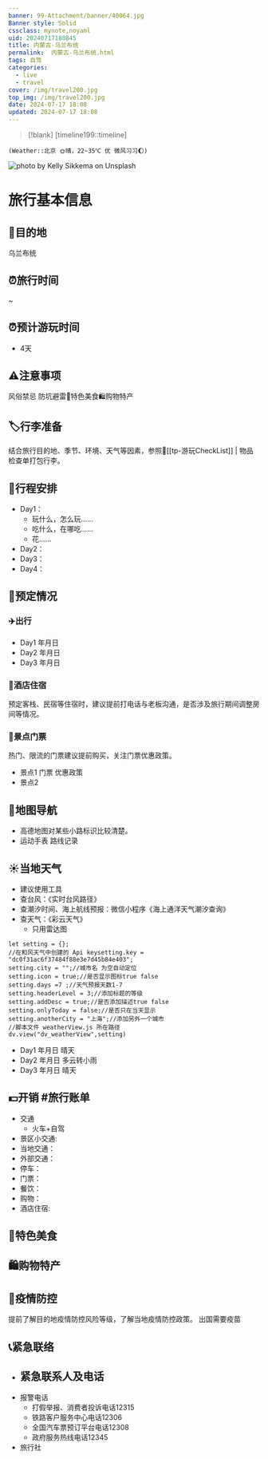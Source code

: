 ```yaml
---
banner: 99-Attachment/banner/40064.jpg
Banner style: Solid
cssclass: mynote,noyaml
uid: 20240717180845 
title: 内蒙古-乌兰布统
permalink:  内蒙古-乌兰布统.html
tags: 自驾
categories:
  - live
  - travel
cover: /img/travel200.jpg
top_img: /img/travel200.jpg
date: 2024-07-17 18:08
updated: 2024-07-17 18:08
---
```

> [!blank] 
> [timeline199::timeline]
```ad-flex
(Weather::北京 🌞晴，22~35℃ 优 微风习习🌔)
```

![photo by Kelly Sikkema on Unsplash](https://images.unsplash.com/photo-1605812830455-2fadc55bc4ba?crop=entropy&cs=srgb&fm=jpg&ixid=M3wzNjM5Nzd8MHwxfHJhbmRvbXx8fHx8fHx8fDE3MjEyMTA5MjV8&ixlib=rb-4.0.3&q=85&w=800&h=500)

# 旅行基本信息

## 🎏目的地
 乌兰布统

## ⏰旅行时间
 ~  

## ⏰预计游玩时间
- 4天

## ⚠️注意事项
风俗禁忌
防坑避雷🍚特色美食🛍️购物特产

## 🏷️行李准备
结合旅行目的地、季节、环境、天气等因素，参照📇[[tp-游玩CheckList]]  | 物品检查单打包行李。

## 📑行程安排 
- Day1：
    - 玩什么，怎么玩……
    - 吃什么，在哪吃……
    - 花……
- Day2：
- Day3：
- Day4：

## 📒预定情况

### ✈️出行
- Day1  年月日   
- Day2  年月日   
- Day3  年月日   
### 🏨酒店住宿
预定客栈、民宿等住宿时，建议提前打电话与老板沟通，是否涉及旅行期间调整房间等情况。

### 🎫景点门票
热门、限流的门票建议提前购买，关注门票优惠政策。

- 景点1  门票  优惠政策
- 景点2

## 🧭地图导航
- 高德地图对某些小路标识比较清楚。
- 运动手表 路线记录

## ☀️当地天气

- 建议使用工具
- 查台风：《实时台风路径》 
- 查潮汐时间、海上航线预报：微信小程序《海上通洋天气潮汐查询》
- 查天气：《彩云天气》
    - 只用雷达图


```dataviewjs  
let setting = {};  
//在和风天气中创建的 Api keysetting.key = "dc0f31ac6f37484f88e3e7d45b84e403";  
setting.city = "";//城市名 为空自动定位  
setting.icon = true;//是否显示图标true false  
setting.days =7 ;//天气预报天数1-7  
setting.headerLevel = 3;//添加标题的等级  
setting.addDesc = true;//是否添加描述true false  
setting.onlyToday = false;//是否只在当天显示  
setting.anotherCity = "上海";//添加另外一个城市  
//脚本文件 weatherView.js 所在路径  
dv.view("dv_weatherView",setting)  
```

- Day1  年月日   晴天
- Day2  年月日   多云转小雨
- Day3  年月日   晴天



## 💵开销 #旅行账单

- 交通 
	- 火车+自驾
- 景区小交通:
- 当地交通：
- 外部交通：
- 停车：
- 门票：
- 餐饮：
- 购物：
- 酒店住宿:

## 🍚特色美食

## 🛍️购物特产

## 🦠疫情防控

提前了解目的地疫情防控风险等级，了解当地疫情防控政策。
出国需要疫苗

## 📞紧急联络
- 紧急联系人及电话
	- 
- 报警电话
	- 打假举报、消费者投诉电话12315
	- 铁路客户服务中心电话12306
	- 全国汽车票预订平台电话12308
	- 政府服务热线电话12345
- 旅行社


